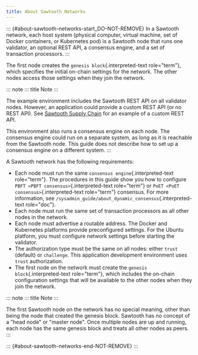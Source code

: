 ```yaml
---
title: About Sawtooth Networks
---
```


::: {#about-sawtooth-networks-start_DO-NOT-REMOVE}
In a Sawtooth network, each host system (physical computer, virtual
machine, set of Docker containers, or Kubernetes pod) is a Sawtooth node
that runs one validator, an optional REST API, a consensus engine, and a
set of transaction processors.
:::

The first node creates the `genesis block`{.interpreted-text
role="term"}, which specifies the initial on-chain settings for the
network. The other nodes access those settings when they join the
network.

::: note
::: title
Note
:::

The example environment includes the Sawtooth REST API on all validator
nodes. However, an application could provide a custom REST API (or no
REST API). See [Sawtooth Supply
Chain](https://github.com/hyperledger/sawtooth-supply-chain) for an
example of a custom REST API.

This environment also runs a consensus engine on each node. The
consensus engine could run on a separate system, as long as it is
reachable from the Sawtooth node. This guide does not describe how to
set up a consensus engine on a different system.
:::

A Sawtooth network has the following requirements:

-   Each node must run the same `consensus engine`{.interpreted-text
    role="term"}. The procedures in this guide show you how to configure
    `PBFT <PBFT consensus>`{.interpreted-text role="term"} or
    `PoET <PoET consensus>`{.interpreted-text role="term"} consensus.
    For more information, see
    `/sysadmin_guide/about_dynamic_consensus`{.interpreted-text
    role="doc"}.
-   Each node must run the same set of transaction processors as all
    other nodes in the network.
-   Each node must advertise a routable address. The Docker and
    Kubernetes platforms provide preconfigured settings. For the Ubuntu
    platform, you must configure network settings before starting the
    validator.
-   The authorization type must be the same on all nodes: either `trust`
    (default) or `challenge`. This application development environment
    uses `trust` authorization.
-   The first node on the network must create the
    `genesis block`{.interpreted-text role="term"}, which includes the
    on-chain configuration settings that will be available to the other
    nodes when they join the network.

::: note
::: title
Note
:::

The first Sawtooth node on the network has no special meaning, other
than being the node that created the genesis block. Sawtooth has no
concept of a \"head node\" or \"master node\". Once multiple nodes are
up and running, each node has the same genesis block and treats all
other nodes as peers.
:::

::: {#about-sawtooth-networks-end-NOT-REMOVE}
:::

<!--
  Licensed under Creative Commons Attribution 4.0 International License
  https://creativecommons.org/licenses/by/4.0/
-->
